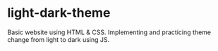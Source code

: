 # light-dark-theme
<p>Basic website using HTML & CSS. Implementing and practicing theme change from light to dark using JS.</p>
